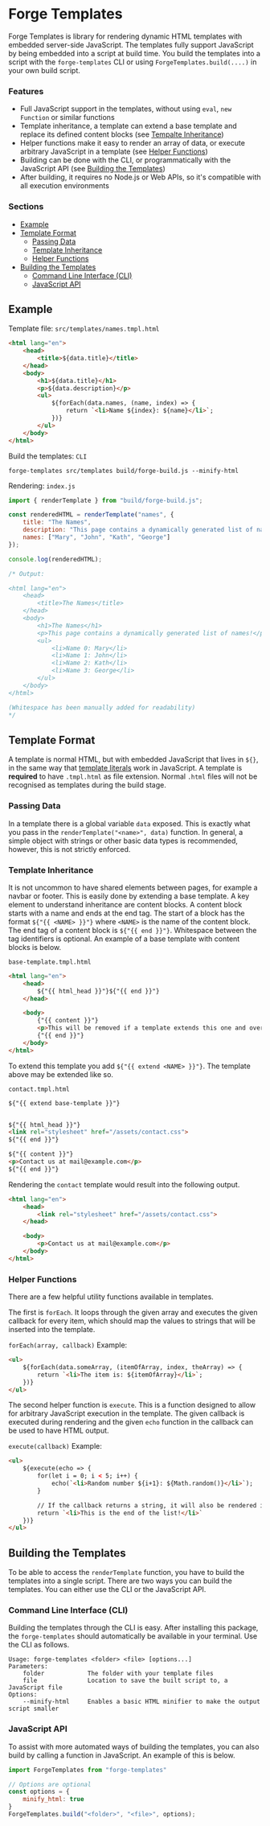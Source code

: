 # Forge Templates
Forge Templates is library for rendering dynamic HTML templates with embedded server-side JavaScript.
The templates fully support JavaScript by being embedded into a script at build time. You build the templates into a 
script with the `forge-templates` CLI or using `ForgeTemplates.build(....)` in your own build script.

### Features
- Full JavaScript support in the templates, without using `eval`, `new Function` or similar functions
- Template inheritance, a template can extend a base template and replace its defined content blocks (see [Tempalte Inheritance](#template-inheritance))
- Helper functions make it easy to render an array of data, or execute arbitrary JavaScript in a template (see [Helper Functions](#helper-functions))
- Building can be done with the CLI, or programmatically with the JavaScript API (see [Building the Templates](#building-the-templates))
- After building, it requires no Node.js or Web APIs, so it's compatible with all execution environments


### Sections
- [Example](#example)
- [Template Format](#template-format)
  - [Passing Data](#passing-data)
  - [Template Inheritance](#template-inheritance)
  - [Helper Functions](#helper-functions)
- [Building the Templates](#building-the-templates)
  - [Command Line Interface (CLI)](#command-line-interface-cli)
  - [JavaScript API](#javascript-api)

## Example
Template file: `src/templates/names.tmpl.html`
```html
<html lang="en">
    <head>
        <title>${data.title}</title>
    </head>
    <body>
        <h1>${data.title}</h1>
        <p>${data.description}</p>
        <ul>
            ${forEach(data.names, (name, index) => {
                return `<li>Name ${index}: ${name}</li>`;
            })}
        </ul>
    </body>
</html>
```

Build the templates: `CLI`
```
forge-templates src/templates build/forge-build.js --minify-html
```

Rendering: `index.js`
```js
import { renderTemplate } from "build/forge-build.js";

const renderedHTML = renderTemplate("names", {
    title: "The Names",
    description: "This page contains a dynamically generated list of names!",
    names: ["Mary", "John", "Kath", "George"]
});

console.log(renderedHTML);

/* Output:

<html lang="en">
    <head>
        <title>The Names</title>
    </head>
    <body>
        <h1>The Names</h1>
        <p>This page contains a dynamically generated list of names!</p>
        <ul>
            <li>Name 0: Mary</li>
            <li>Name 1: John</li>
            <li>Name 2: Kath</li>
            <li>Name 3: George</li>
        </ul>
    </body>
</html>

(Whitespace has been manually added for readability)
*/
```



## Template Format
A template is normal HTML, but with embedded JavaScript that lives in `${}`, in the same way that
[template literals](https://developer.mozilla.org/en-US/docs/Web/JavaScript/Reference/Template_literals) work in
JavaScript. A template is **required** to have `.tmpl.html` as file extension. Normal `.html` files will not be recognised
as templates during the build stage.

### Passing Data
In a template there is a global variable `data` exposed. This is exactly what you pass in the
`renderTemplate("<name>", data)` function. In general, a simple object with strings or other basic data types is
recommended, however, this is not strictly enforced.

### Template Inheritance
It is not uncommon to have shared elements between pages, for example a navbar or footer. This is easily done by
extending a base template. A key element to understand inheritance are content blocks. A content block starts with a
name and ends at the end tag. The start of a block has the format `${"{{ <NAME> }}"}` where `<NAME>` is the name of
the content block. The end tag of a content block is `${"{{ end }}"}`. Whitespace between the tag identifiers is
optional. An example of a base template with content blocks is below.

`base-template.tmpl.html`
```html
<html lang="en">
    <head>
        ${"{{ html_head }}"}${"{{ end }}"}
    </head>

    <body>
        {"{{ content }}"}
        <p>This will be removed if a template extends this one and overrides the "content" content block</p>
        {"{{ end }}"}
    </body>
</html>
```

To extend this template you add `${"{{ extend <NAME> }}"}`. The template above may be extended like so.

`contact.tmpl.html`
```html
${"{{ extend base-template }}"}


${"{{ html_head }}"}
<link rel="stylesheet" href="/assets/contact.css">
${"{{ end }}"}

${"{{ content }}"}
<p>Contact us at mail@example.com</p>
${"{{ end }}"}
```

Rendering the `contact` template would result into the following output.
```html
<html lang="en">
    <head>
        <link rel="stylesheet" href="/assets/contact.css">
    </head>

    <body>
        <p>Contact us at mail@example.com</p>
    </body>
</html>
```


### Helper Functions
There are a few helpful utility functions available in templates. 

The first is `forEach`. It loops through the given array and executes the given callback for every item, which should
map the values to strings that will be inserted into the template.

`forEach(array, callback)`
Example:
```html
<ul>
    ${forEach(data.someArray, (itemOfArray, index, theArray) => {
        return `<li>The item is: ${itemOfArray}</li>`;
    })}
</ul>
```

The second helper function is `execute`. This is a function designed to allow for arbitrary JavaScript execution in the
template. The given callback is executed during rendering and the given `echo` function in the callback can be used
to have HTML output.

`execute(callback)`
Example:
```html
<ul>
    ${execute(echo => {
        for(let i = 0; i < 5; i++) {
            echo(`<li>Random number ${i+1}: ${Math.random()}</li>`);
        }

        // If the callback returns a string, it will also be rendered in the HTML (optional)
        return `<li>This is the end of the list!</li>`
    })}
</ul>
```



## Building the Templates
To be able to access the `renderTemplate` function, you have to build the templates into a single script. There are two
ways you can build the templates. You can either use the CLI or the JavaScript API. 

### Command Line Interface (CLI)
Building the templates through the CLI is easy. After installing this package, the `forge-templates` should automatically
be available in your terminal. Use the CLI as follows.
```
Usage: forge-templates <folder> <file> [options...]
Parameters:
    folder            The folder with your template files
    file              Location to save the built script to, a JavaScript file
Options:
    --minify-html     Enables a basic HTML minifier to make the output script smaller
```

### JavaScript API
To assist with more automated ways of building the templates, you can also build by calling a function in JavaScript.
An example of this is below.
```js
import ForgeTemplates from "forge-templates"

// Options are optional
const options = {
    minify_html: true
}
ForgeTemplates.build("<folder>", "<file>", options);
```